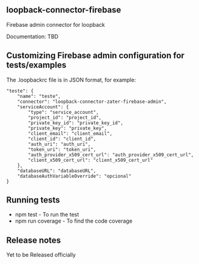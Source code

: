 ## loopback-connector-firebase

Firebase admin connector for loopback

Documentation: TBD


## Customizing Firebase admin configuration for tests/examples

The .loopbackrc file is in JSON format, for example:

    "teste": {
        "name": "teste",
        "connector": "loopback-connector-zater-firebase-admin",
        "serviceAccount": {
            "type": "service_account",
            "project_id": "project_id",
            "private_key_id": "private_key_id",
            "private_key": "private_key",
            "client_email": "client_email",
            "client_id": "client_id",
            "auth_uri": "auth_uri",
            "token_uri": "token_uri",
            "auth_provider_x509_cert_url": "auth_provider_x509_cert_url",
            "client_x509_cert_url": "client_x509_cert_url"
        },
        "databaseURL": "databaseURL",
        "databaseAuthVariableOverride": "opcional"
    }

## Running tests

 * npm test - To run the test
 * npm run coverage - To find the code coverage

## Release notes
 Yet to be Released officially
